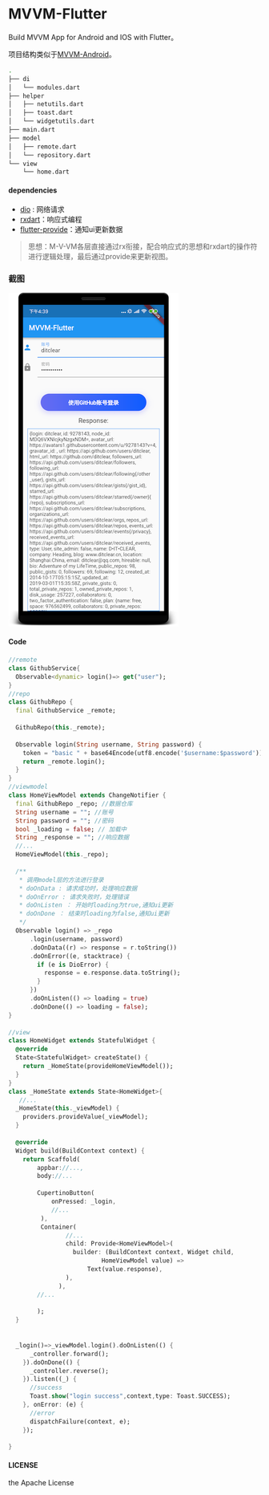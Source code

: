 # MVVM-Flutter

Build MVVM App for Android and IOS with Flutter。

项目结构类似于[MVVM-Android](https://github.com/ditclear/MVVM-Android)。

```bash
.
├── di
│   └── modules.dart
├── helper
│   ├── netutils.dart
│   ├── toast.dart
│   └── widgetutils.dart
├── main.dart
├── model
│   ├── remote.dart
│   └── repository.dart
└── view
    └── home.dart

```

#### dependencies

- [dio](https://github.com/flutterchina/dio) : 网络请求
- [rxdart](https://github.com/ReactiveX/rxdart)：响应式编程
- [flutter-provide](https://github.com/google/flutter-provide)：通知ui更新数据

> 思想：M-V-VM各层直接通过rx衔接，配合响应式的思想和rxdart的操作符进行逻辑处理，最后通过provide来更新视图。

### 截图

![](screenshot.png)

#### Code

```dart
//remote
class GithubService{
  Observable<dynamic> login()=> get("user");
}
//repo
class GithubRepo {
  final GithubService _remote;

  GithubRepo(this._remote);

  Observable login(String username, String password) {
    token = "basic " + base64Encode(utf8.encode('$username:$password'));
    return _remote.login();
  }
}
//viewmodel
class HomeViewModel extends ChangeNotifier {
  final GithubRepo _repo; //数据仓库
  String username = ""; //账号
  String password = ""; //密码
  bool _loading = false; // 加载中
  String _response = ""; //响应数据
  //...
  HomeViewModel(this._repo);

  /**
   * 调用model层的方法进行登录
   * doOnData : 请求成功时，处理响应数据
   * doOnError : 请求失败时，处理错误
   * doOnListen ： 开始时loading为true,通知ui更新
   * doOnDone ： 结束时loading为false,通知ui更新
   */
  Observable login() => _repo
      .login(username, password)
      .doOnData((r) => response = r.toString())
      .doOnError((e, stacktrace) {
        if (e is DioError) {
          response = e.response.data.toString();
        }
      })
      .doOnListen(() => loading = true)
      .doOnDone(() => loading = false);
}

//view
class HomeWidget extends StatefulWidget {
  @override
  State<StatefulWidget> createState() {
    return _HomeState(provideHomeViewModel());
  }
}
class _HomeState extends State<HomeWidget>{
   //...
  _HomeState(this._viewModel) {
    providers.provideValue(_viewModel);
  }
	
  @override
  Widget build(BuildContext context) {
    return Scaffold(
        appbar://...,
        body://...
       
        CupertinoButton(
            onPressed: _login,
            //...
         ),
         Container(
                //...
                child: Provide<HomeViewModel>(
                  builder: (BuildContext context, Widget child,
                          HomeViewModel value) =>
                      Text(value.response),
                ),
              ),
        //...
        
        );
  }
  
    
  _login()=>_viewModel.login().doOnListen(() {
      _controller.forward();
    }).doOnDone(() {
      _controller.reverse();
    }).listen((_) {
      //success
      Toast.show("login success",context,type: Toast.SUCCESS);
    }, onError: (e) {
      //error
      dispatchFailure(context, e);
    });
 
}

```

#### LICENSE

the Apache License

